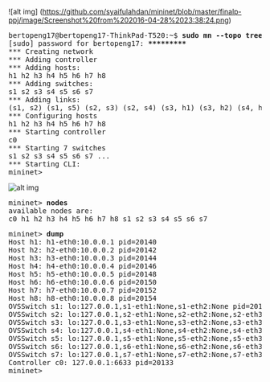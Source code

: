 ![alt img] (https://github.com/syaifulahdan/mininet/blob/master/finalp-ppj/image/Screenshot%20from%202016-04-28%2023:38:24.png)
<pre>
bertopeng17@bertopeng17-ThinkPad-T520:~$ <b>sudo mn --topo tree,depth=3,fanout=2</b>
[sudo] password for bertopeng17: <b>*********</b>
*** Creating network
*** Adding controller
*** Adding hosts:
h1 h2 h3 h4 h5 h6 h7 h8 
*** Adding switches:
s1 s2 s3 s4 s5 s6 s7 
*** Adding links:
(s1, s2) (s1, s5) (s2, s3) (s2, s4) (s3, h1) (s3, h2) (s4, h3) (s4, h4) (s5, s6) (s5, s7) (s6, h5) (s6, h6) (s7, h7) (s7, h8) 
*** Configuring hosts
h1 h2 h3 h4 h5 h6 h7 h8 
*** Starting controller
c0 
*** Starting 7 switches
s1 s2 s3 s4 s5 s6 s7 ...
*** Starting CLI:
mininet> 
</pre>

![alt img](https://github.com/syaifulahdan/mininet/blob/master/finalp-ppj/image/Screenshot%20from%202016-04-28%2023:24:06.png)
<pre>
mininet> <b>nodes</b>
available nodes are: 
c0 h1 h2 h3 h4 h5 h6 h7 h8 s1 s2 s3 s4 s5 s6 s7
</pre>

<pre>
mininet> <b>dump</b>
Host h1: h1-eth0:10.0.0.1 pid=20140 
Host h2: h2-eth0:10.0.0.2 pid=20142 
Host h3: h3-eth0:10.0.0.3 pid=20144 
Host h4: h4-eth0:10.0.0.4 pid=20146 
Host h5: h5-eth0:10.0.0.5 pid=20148 
Host h6: h6-eth0:10.0.0.6 pid=20150 
Host h7: h7-eth0:10.0.0.7 pid=20152 
Host h8: h8-eth0:10.0.0.8 pid=20154 
OVSSwitch s1: lo:127.0.0.1,s1-eth1:None,s1-eth2:None pid=20159 
OVSSwitch s2: lo:127.0.0.1,s2-eth1:None,s2-eth2:None,s2-eth3:None pid=20162 
OVSSwitch s3: lo:127.0.0.1,s3-eth1:None,s3-eth2:None,s3-eth3:None pid=20165 
OVSSwitch s4: lo:127.0.0.1,s4-eth1:None,s4-eth2:None,s4-eth3:None pid=20168 
OVSSwitch s5: lo:127.0.0.1,s5-eth1:None,s5-eth2:None,s5-eth3:None pid=20171 
OVSSwitch s6: lo:127.0.0.1,s6-eth1:None,s6-eth2:None,s6-eth3:None pid=20174 
OVSSwitch s7: lo:127.0.0.1,s7-eth1:None,s7-eth2:None,s7-eth3:None pid=20177 
Controller c0: 127.0.0.1:6633 pid=20133 
mininet> 
</pre>
